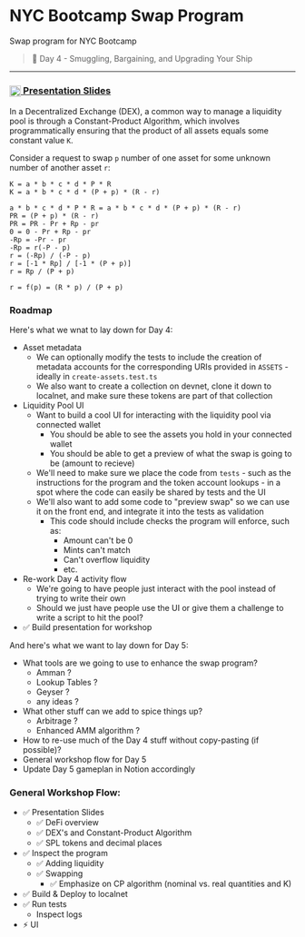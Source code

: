 # NYC Bootcamp Swap Program
Swap program for NYC Bootcamp

> 💎 Day 4 - Smuggling, Bargaining, and Upgrading Your Ship

---

### [<img src="https://raw.githubusercontent.com/solana-developers/pirate-bootcamp/main/docs/images/slides-icon.svg" alt="slides" width="20" align="center"/> Presentation Slides](https://docs.google.com/presentation/d/1E15mIvnMg9qvR9RPJnIC9Y4cod-QjBJpjPZ4rQpgEIE/edit?usp=sharing)

In a Decentralized Exchange (DEX), a common way to manage a liquidity pool is through a Constant-Product Algorithm, which involves programmatically ensuring that the product of all assets equals some constant value `K`.  

Consider a request to swap `p` number of one asset for some unknown number of another asset `r`:
```
K = a * b * c * d * P * R
K = a * b * c * d * (P + p) * (R - r)

a * b * c * d * P * R = a * b * c * d * (P + p) * (R - r)
PR = (P + p) * (R - r)
PR = PR - Pr + Rp - pr
0 = 0 - Pr + Rp - pr
-Rp = -Pr - pr
-Rp = r(-P - p)
r = (-Rp) / (-P - p)
r = [-1 * Rp] / [-1 * (P + p)]
r = Rp / (P + p)

r = f(p) = (R * p) / (P + p)
```

### Roadmap
Here's what we wnat to lay down for Day 4:
* Asset metadata
    * We can optionally modify the tests to include the creation of metadata accounts for the corresponding URIs provided in `ASSETS` - ideally in `create-assets.test.ts`
    * We also want to create a collection on devnet, clone it down to localnet, and make sure these tokens are part of that collection
* Liquidity Pool UI
    * Want to build a cool UI for interacting with the liquidity pool via connected wallet
        * You should be able to see the assets you hold in your connected wallet
        * You should be able to get a preview of what the swap is going to be (amount to recieve)
    * We'll need to make sure we place the code from `tests` - such as the instructions for the program and the token account lookups - in a spot where the code can easily be shared by tests and the UI
    * We'll also want to add some code to "preview swap" so we can use it on the front end, and integrate it into the tests as validation
        * This code should include checks the program will enforce, such as:
            * Amount can't be 0
            * Mints can't match
            * Can't overflow liquidity
            * etc.
* Re-work Day 4 activity flow
    * We're going to have people just interact with the pool instead of trying to write their own
    * Should we just have people use the UI or give them a challenge to write a script to hit the pool?
* ✅ Build presentation for workshop

And here's what we want to lay down for Day 5:
* What tools are we going to use to enhance the swap program?
    * Amman ?
    * Lookup Tables ?
    * Geyser ?
    * any ideas ?
* What other stuff can we add to spice things up?
    * Arbitrage ?
    * Enhanced AMM algorithm ?
* How to re-use much of the Day 4 stuff without copy-pasting (if possible)?
* General workshop flow for Day 5
* Update Day 5 gameplan in Notion accordingly

### General Workshop Flow:
* ✅ Presentation Slides
    * ✅ DeFi overview
    * ✅ DEX's and Constant-Product Algorithm
    * ✅ SPL tokens and decimal places
* ✅ Inspect the program
    * ✅ Adding liquidity
    * ✅ Swapping
        * ✅ Emphasize on CP algorithm (nominal vs. real quantities and K)
* ✅ Build & Deploy to localnet
* ✅ Run tests
    * Inspect logs
* ⚡️ UI